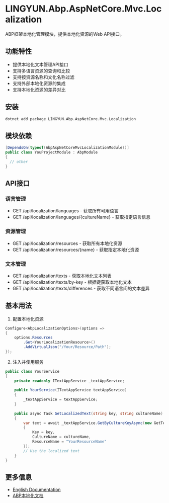 # LINGYUN.Abp.AspNetCore.Mvc.Localization

ABP框架本地化管理模块，提供本地化资源的Web API接口。

## 功能特性

* 提供本地化文本管理API接口
* 支持多语言资源的查询和比较
* 支持按资源名称和文化名称过滤
* 支持外部本地化资源的集成
* 支持本地化资源的差异对比

## 安装

```bash
dotnet add package LINGYUN.Abp.AspNetCore.Mvc.Localization
```

## 模块依赖

```csharp
[DependsOn(typeof(AbpAspNetCoreMvcLocalizationModule))]
public class YouProjectModule : AbpModule
{
  // other
}
```

## API接口

### 语言管理

* GET /api/localization/languages - 获取所有可用语言
* GET /api/localization/languages/{cultureName} - 获取指定语言信息

### 资源管理

* GET /api/localization/resources - 获取所有本地化资源
* GET /api/localization/resources/{name} - 获取指定本地化资源

### 文本管理

* GET /api/localization/texts - 获取本地化文本列表
* GET /api/localization/texts/by-key - 根据键获取本地化文本
* GET /api/localization/texts/differences - 获取不同语言间的文本差异

## 基本用法

1. 配置本地化资源
```csharp
Configure<AbpLocalizationOptions>(options =>
{
    options.Resources
        .Get<YourLocalizationResource>()
        .AddVirtualJson("/Your/Resource/Path");
});
```

2. 注入并使用服务
```csharp
public class YourService
{
    private readonly ITextAppService _textAppService;
    
    public YourService(ITextAppService textAppService)
    {
        _textAppService = textAppService;
    }
    
    public async Task GetLocalizedText(string key, string cultureName)
    {
        var text = await _textAppService.GetByCultureKeyAsync(new GetTextByKeyInput
        {
            Key = key,
            CultureName = cultureName,
            ResourceName = "YourResourceName"
        });
        // Use the localized text
    }
}
```

## 更多信息

* [English Documentation](./README.EN.md)
* [ABP本地化文档](https://docs.abp.io/zh-Hans/abp/latest/Localization)
